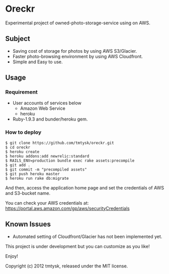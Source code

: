 # Oreckr

Experimental project of owned-photo-storage-service using on AWS.

## Subject

* Saving cost of storage for photos by using AWS S3/Glacier.
* Faster photo-browsing environment by using AWS Cloudfront.
* Simple and Easy to use.

## Usage

### Requirement

* User accounts of services below
  * Amazon Web Service
  * heroku
* Ruby-1.9.3 and bunder/heroku gem.

### How to deploy

    $ git clone https://github.com/tmtysk/oreckr.git
    $ cd oreckr
    $ heroku create
    $ heroku addons:add newrelic:standard
    $ RAILS_ENV=production bundle exec rake assets:precompile
    $ git add .
    $ git commit -m "precompiled assets"
    $ git push heroku master
    $ heroku run rake db:migrate

And then, access the application home page and set the credentials of AWS and S3-bucket name.

You can check your AWS credentials at: https://portal.aws.amazon.com/gp/aws/securityCredentials

## Known Issues

* Automated setting of Cloudfront/Glacier has not been implemented yet.


This project is under development but you can customize as you like!

Enjoy!

Copyright (c) 2012 tmtysk, released under the MIT license.
